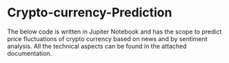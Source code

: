 # Crypto-currency-Prediction
The below code is written in Jupiter Notebook and has the scope to predict price fluctuations of crypto currency based on news and by sentiment analysis. All the technical aspects can be found in the attached documentation.
